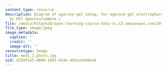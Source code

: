```yaml
---
content_type: resource
description: Diagram of agarose gel setup, for agarose gel electrophoresis. (Figure
  by MIT OpenCourseWare.)
file: /media/https%3A/open-learning-course-data-rc.s3.amazonaws.com/20-109-laboratory-fundamentals-in-biological-engineering-fall-2007/d329fe1548801b95614e492ca5e08a34_mod1_2_photo.jpg
file_type: image/jpeg
image_metadata:
  caption: ''
  credit: ''
  image-alt: ''
resourcetype: Image
title: mod1_2_photo.jpg
uid: d329fe15-4880-1b95-614e-492ca5e08a34
---
```

